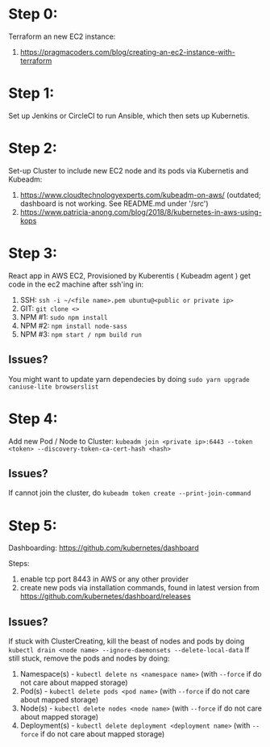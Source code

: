# Step 0:

Terraform an new EC2 instance:
1. https://pragmacoders.com/blog/creating-an-ec2-instance-with-terraform

# Step 1:

Set up Jenkins or CircleCI to run Ansible, which then sets up Kubernetis.

# Step 2:

Set-up Cluster to include new EC2 node and its pods via Kubernetis and Kubeadm:
1. https://www.cloudtechnologyexperts.com/kubeadm-on-aws/ (outdated; dashboard is not working. See README.md under '<root>/src')
2. https://www.patricia-anong.com/blog/2018/8/kubernetes-in-aws-using-kops

# Step 3:

React app in AWS EC2, Provisioned by Kuberentis ( Kubeadm agent )
get code in the ec2 machine after ssh'ing in:
1. SSH: ```ssh -i ~/<file name>.pem ubuntu@<public or private ip>```
2. GIT: ```git clone <>```
3. NPM #1: ```sudo npm install```
4. NPM #2: ```npm install node-sass```
5. NPM #3: ```npm start / npm build run```

## Issues?

You might want to update yarn dependecies by doing ```sudo yarn upgrade caniuse-lite browserslist```

# Step 4:

Add new Pod / Node to Cluster:
```kubeadm join <private ip>:6443 --token <token> --discovery-token-ca-cert-hash <hash>```
    
## Issues?

If cannot join the cluster, do ```kubeadm token create --print-join-command```

# Step 5:

Dashboarding: https://github.com/kubernetes/dashboard

Steps:
1. enable tcp port 8443 in AWS or any other provider
2. create new pods via installation commands, found in latest version from https://github.com/kubernetes/dashboard/releases

## Issues?

If stuck with ClusterCreating, kill the beast of nodes and pods by doing ```kubectl drain <node name> --ignore-daemonsets --delete-local-data```
If still stuck, remove the pods and nodes by doing:
1. Namespace(s) - ```kubectl delete ns <namespace name>``` (with ```--force``` if do not care about mapped storage)
2. Pod(s) - ```kubectl delete pods <pod name>``` (with ```--force``` if do not care about mapped storage)
3. Node(s) - ```kubectl delete nodes <node name>``` (with ```--force``` if do not care about mapped storage)
4. Deployment(s) - ```kubectl delete deployment <deployment name>``` (with ```--force``` if do not care about mapped storage)
